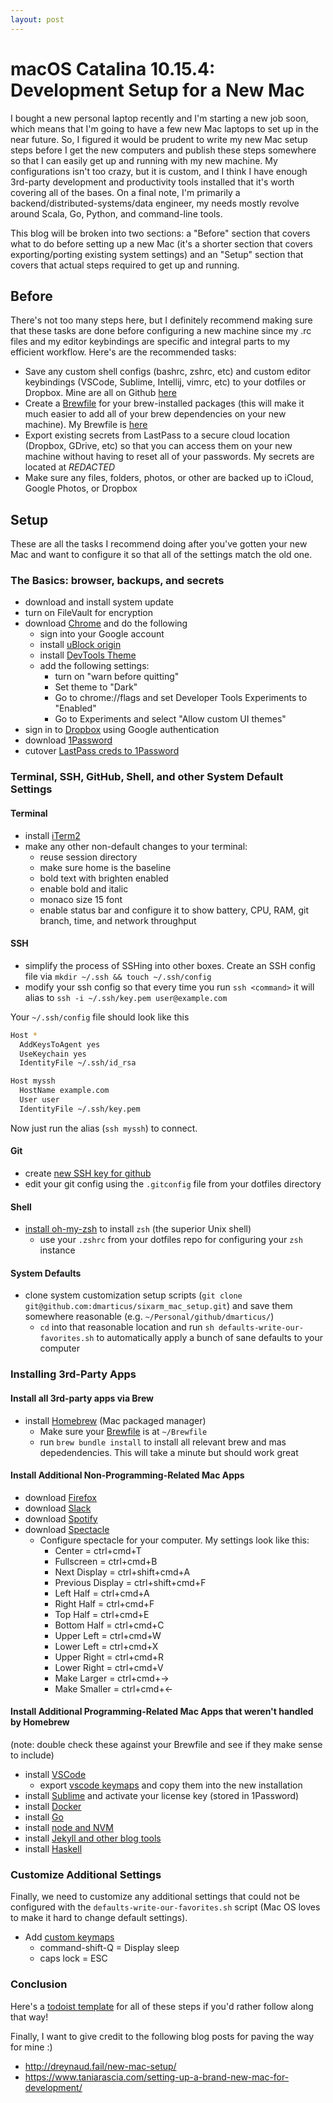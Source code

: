 ```yaml
---
layout: post
---
```


# macOS Catalina 10.15.4: Development Setup for a New Mac

I bought a new personal laptop recently and I'm starting a new job soon, which means that I'm going to have a few new Mac laptops to set up in the near future.  So, I figured it would be prudent to write my new Mac setup steps before I get the new computers and publish these steps somewhere so that I can easily get up and running with my new machine.  My configurations isn't too crazy, but it is custom, and I think I have enough 3rd-party development and productivity tools installed that it's worth covering all of the bases.  On a final note, I'm primarily a backend/distributed-systems/data engineer, my needs mostly revolve around Scala, Go, Python, and command-line tools.

This blog will be broken into two sections: a "Before" section that covers what to do before setting up a new Mac (it's a shorter section that covers exporting/porting existing system settings) and an "Setup" section that covers that actual steps required to get up and running. 

## Before

There's not too many steps here, but I definitely recommend making sure that these tasks are done before configuring a new machine since my .rc files and my editor keybindings are specific and integral parts to my efficient workflow.  Here's are the recommended tasks:

* Save any custom shell configs (bashrc, zshrc, etc) and custom editor keybindings (VSCode, Sublime, Intellij, vimrc, etc) to your dotfiles or Dropbox.  Mine are all on Github [here](https://github.com/dmarticus/dotfiles)
* Create a [Brewfile](https://github.com/Homebrew/homebrew-bundle) for your brew-installed packages (this will make it much easier to add all of your brew dependencies on your new machine).  My Brewfile is [here](https://github.com/dmarticus/dotfiles/blob/master/Brewfile)
* Export existing secrets from LastPass to a secure cloud location (Dropbox, GDrive, etc) so that you can access them on your new machine without having to reset all of your passwords.  My secrets are located at *REDACTED*
* Make sure any files, folders, photos, or other are backed up to iCloud, Google Photos, or Dropbox

## Setup

These are all the tasks I recommend doing after you've gotten your new Mac and want to configure it so that all of the settings match the old one.

### The Basics: browser, backups, and secrets

* download and install system update
* turn on FileVault for encryption
* download [Chrome](https://www.google.com/chrome/) and do the following
    * sign into your Google account
    * install [uBlock origin](https://chrome.google.com/webstore/detail/ublock-origin/cjpalhdlnbpafiamejdnhcphjbkeiagm?hl=en)
    * install [DevTools Theme](https://chrome.google.com/webstore/detail/devtools-theme-zero-dark/bomhdjeadceaggdgfoefmpeafkjhegbo?hl=en-US)
    * add the following settings:
        * turn on "warn before quitting"
        * Set theme to "Dark"
        * Go to chrome://flags and set Developer Tools Experiments to "Enabled"
        * Go to Experiments and select "Allow custom UI themes"
* sign in to [Dropbox](https://www.dropbox.com/h) using Google authentication
* download [1Password](https://1password.com/)
* cutover [LastPass creds to 1Password](https://support.1password.com/import-lastpass/)

### Terminal, SSH, GitHub, Shell, and other System Default Settings

#### Terminal
* install [iTerm2](https://www.iterm2.com/)
* make any other non-default changes to your terminal:
    * reuse session directory
    * make sure home is the baseline
    * bold text with brighten enabled
    * enable bold and italic
    * monaco size 15 font
    * enable status bar and configure it to show battery, CPU, RAM, git branch, time, and network throughput

#### SSH
* simplify the process of SSHing into other boxes. Create an SSH config file via `mkdir ~/.ssh && touch ~/.ssh/config`
* modify your ssh config so that every time you run `ssh <command>` it will alias to `ssh -i ~/.ssh/key.pem user@example.com`

Your `~/.ssh/config` file should look like this
```sh
Host *
  AddKeysToAgent yes
  UseKeychain yes
  IdentityFile ~/.ssh/id_rsa

Host myssh
  HostName example.com
  User user
  IdentityFile ~/.ssh/key.pem
```

Now just run the alias (`ssh myssh`) to connect.


#### Git
* create [new SSH key for github](https://help.github.com/en/github/authenticating-to-github/generating-a-new-ssh-key-and-adding-it-to-the-ssh-agent)
* edit your git config using the `.gitconfig` file from your dotfiles directory

#### Shell
* [install oh-my-zsh](https://ohmyz.sh/) to install `zsh` (the superior Unix shell)
    * use your `.zshrc` from your dotfiles repo for configuring your `zsh` instance

#### System Defaults
* clone system customization setup scripts (`git clone git@github.com:dmarticus/sixarm_mac_setup.git`) and save them somewhere reasonable (e.g. `~/Personal/github/dmarticus/`)
    * `cd` into that reasonable location and run `sh defaults-write-our-favorites.sh` to automatically apply a bunch of sane defaults to your computer

### Installing 3rd-Party Apps

#### Install all 3rd-party apps via Brew

* install [Homebrew](https://brew.sh/) (Mac packaged manager)
    * Make sure your [Brewfile](https://github.com/dmarticus/dotfiles/blob/master/Brewfile) is at `~/Brewfile`
    * run `brew bundle install` to install all relevant brew and mas depedendencies.  This will take a minute but should work great

#### Install Additional Non-Programming-Related Mac Apps
* download [Firefox](https://www.mozilla.org/en-US/firefox/new/)
* download [Slack](https://slack.com/downloads/mac)
* download [Spotify](https://www.spotify.com/us/download/mac/)
* download [Spectacle](https://www.spectacleapp.com/)
    * Configure spectacle for your computer.  My settings look like this:
        * Center = ctrl+cmd+T
        * Fullscreen = ctrl+cmd+B
        * Next Display = ctrl+shift+cmd+A
        * Previous Display = ctrl+shift+cmd+F
        * Left Half = ctrl+cmd+A
        * Right Half = ctrl+cmd+F
        * Top Half = ctrl+cmd+E
        * Bottom Half = ctrl+cmd+C
        * Upper Left = ctrl+cmd+W
        * Lower Left = ctrl+cmd+X
        * Upper Right = ctrl+cmd+R
        * Lower Right = ctrl+cmd+V
        * Make Larger = ctrl+cmd+->
        * Make Smaller = ctrl+cmd+<-

####  Install Additional Programming-Related Mac Apps that weren't handled by Homebrew

(note: double check these against your Brewfile and see if they make sense to include)

* install [VSCode](https://code.visualstudio.com/)
    * export [vscode keymaps](https://github.com/dmarticus/dotfiles/tree/master/vscode) and copy them into the new installation
* install [Sublime](https://www.sublimetext.com/) and activate your license key (stored in 1Password)
* install [Docker](https://docs.docker.com/docker-for-mac/install/)
* install [Go](https://golang.org/doc/install)
* install [node and NVM](https://www.taniarascia.com/setting-up-a-brand-new-mac-for-development/#nodejs)
* install [Jekyll and other blog tools](https://dylanamartin.com/2020/03/22/installing-jekyll-and-its-toolchain-on-mac-os-catalina.html)
* install [Haskell](https://www.haskell.org/platform/mac.html)

### Customize Additional Settings

Finally, we need to customize any additional settings that could not be configured with the `defaults-write-our-favorites.sh` script (Mac OS loves to make it hard to change default settings).

* Add [custom keymaps](https://beebom.com/how-modify-or-create-custom-keyboard-layouts-mac/)
    * command-shift-Q = Display sleep
    * caps lock = ESC

### Conclusion

Here's a [todoist template](https://todoist.com/API/v8.6/import/project_from_url?t_url=https%3A%2F%2Fd1aspxi4rjqbaz.cloudfront.net%2Fa09297b0f06267f2d38f384b86fc5b9f_New%2520Macbook%2520Setup.csv) for all of these steps if you'd rather follow along that way!

Finally, I want to give credit to the following blog posts for paving the way for mine :)
* http://dreynaud.fail/new-mac-setup/
* https://www.taniarascia.com/setting-up-a-brand-new-mac-for-development/

